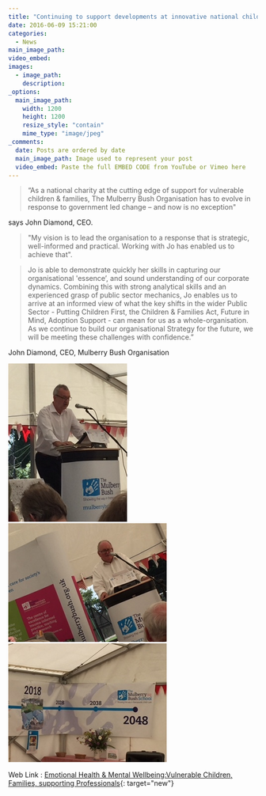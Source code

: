 ```yaml
---
title: "Continuing to support developments at innovative national children's charity"
date: 2016-06-09 15:21:00
categories: 
  - News
main_image_path: 
video_embed:
images:
  - image_path: 
    description: 
_options:
  main_image_path:
    width: 1200
    height: 1200
    resize_style: "contain"
    mime_type: "image/jpeg"
_comments:
  date: Posts are ordered by date
  main_image_path: Image used to represent your post
  video_embed: Paste the full EMBED CODE from YouTube or Vimeo here
---
```


> “As a national charity at the cutting edge of support for vulnerable children & families, The Mulberry Bush Organisation has to evolve in response to government led change – and now is no exception" <!--base32-c9gq6t9k68pp8vkhe4u78e1dc9gq6t9k68-base32-->

says John Diamond, CEO.

> "My vision is to lead the organisation to a response that is strategic, well-informed and practical. Working with Jo has enabled us to achieve that".

> Jo is able to demonstrate quickly her skills in capturing our organisational 'essence’, and sound understanding of our corporate dynamics. Combining this with strong analytical skills and an experienced grasp of public sector mechanics, Jo enables us to arrive at an informed view of what the key shifts in the wider Public Sector - Putting Children First, the Children & Families Act, Future in Mind, Adoption Support - can mean for us as a whole-organisation. As we continue to build our organisational Strategy for the future, we will be meeting these challenges with confidence.”

John Diamond, CEO, Mulberry Bush Organisation

![](/uploads/mbo170.jpg)![](/uploads/mbob70-pw.jpg)![](/uploads/mboc-at70.jpg)

Web Link : [Emotional Health & Mental Wellbeing:Vulnerable Children, Families, supporting Professionals](http://www.mulberrybush.org.uk/national-centre/){: target="new"}